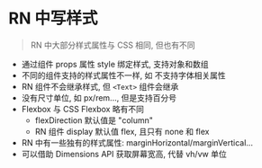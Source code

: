 # RN 中写样式

> RN 中大部分样式属性与 CSS 相同, 但也有不同

- 通过组件 props 属性 style 绑定样式, 支持对象和数组
- 不同的组件支持的样式属性不一样, 如 <View> 不支持字体相关属性
- RN 组件不会继承样式, 但 `<Text>` 组件会继承
- 没有尺寸单位, 如 px/rem..., 但是支持百分号
- Flexbox 与 CSS Flexbox 略有不同
  - flexDirection 默认值是 "column"
  - RN 组件 display 默认值 flex, 且只有 none 和 flex
- RN 中有一些独有的样式属性: marginHorizontal/marginVertical...
- 可以借助 Dimensions API 获取屏幕宽高, 代替 vh/vw 单位
